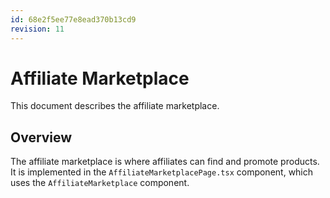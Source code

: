 ```yaml
---
id: 68e2f5ee77e8ead370b13cd9
revision: 11
---
```


# Affiliate Marketplace

This document describes the affiliate marketplace.

## Overview

The affiliate marketplace is where affiliates can find and promote products. It is implemented in the `AffiliateMarketplacePage.tsx` component, which uses the `AffiliateMarketplace` component.